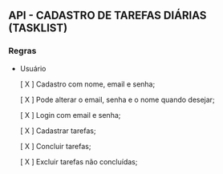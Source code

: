 ## API - CADASTRO DE TAREFAS DIÁRIAS (TASKLIST)

### Regras

- Usuário

    [ X ] Cadastro com nome, email e senha;

    [ X ] Pode alterar o email, senha e o nome quando desejar;

    [ X ] Login com email e senha;

    [ X ] Cadastrar tarefas;

    [ X ] Concluir tarefas;

    [ X ] Excluir tarefas não concluídas;

